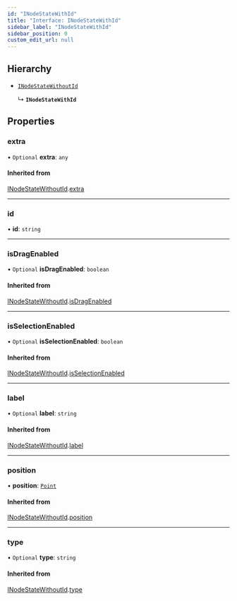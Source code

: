 ```yaml
---
id: "INodeStateWithId"
title: "Interface: INodeStateWithId"
sidebar_label: "INodeStateWithId"
sidebar_position: 0
custom_edit_url: null
---
```


## Hierarchy

- [`INodeStateWithoutId`](INodeStateWithoutId)

  ↳ **`INodeStateWithId`**

## Properties

### extra

• `Optional` **extra**: `any`

#### Inherited from

[INodeStateWithoutId](INodeStateWithoutId).[extra](INodeStateWithoutId#extra)

___

### id

• **id**: `string`

___

### isDragEnabled

• `Optional` **isDragEnabled**: `boolean`

#### Inherited from

[INodeStateWithoutId](INodeStateWithoutId).[isDragEnabled](INodeStateWithoutId#isdragenabled)

___

### isSelectionEnabled

• `Optional` **isSelectionEnabled**: `boolean`

#### Inherited from

[INodeStateWithoutId](INodeStateWithoutId).[isSelectionEnabled](INodeStateWithoutId#isselectionenabled)

___

### label

• `Optional` **label**: `string`

#### Inherited from

[INodeStateWithoutId](INodeStateWithoutId).[label](INodeStateWithoutId#label)

___

### position

• **position**: [`Point`](../#point)

#### Inherited from

[INodeStateWithoutId](INodeStateWithoutId).[position](INodeStateWithoutId#position)

___

### type

• `Optional` **type**: `string`

#### Inherited from

[INodeStateWithoutId](INodeStateWithoutId).[type](INodeStateWithoutId#type)

